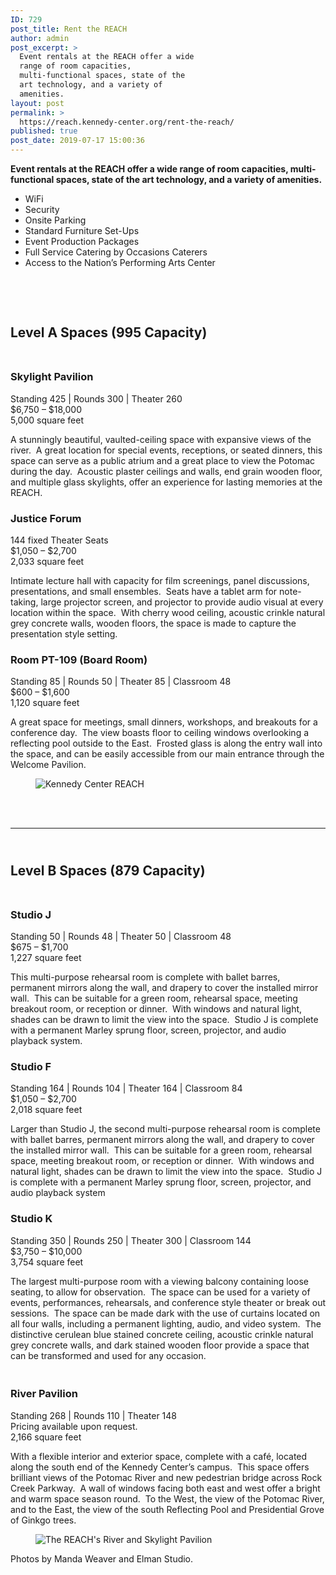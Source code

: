 ```yaml
---
ID: 729
post_title: Rent the REACH
author: admin
post_excerpt: >
  Event rentals at the REACH offer a wide
  range of room capacities,
  multi-functional spaces, state of the
  art technology, and a variety of
  amenities.
layout: post
permalink: >
  https://reach.kennedy-center.org/rent-the-reach/
published: true
post_date: 2019-07-17 15:00:36
---
```

<p><strong>Event rentals at the REACH offer a wide range of room capacities, multi-functional spaces, state of the art technology, and a variety of amenities.</strong></p>
<ul>
<li>WiFi</li>
<li>Security</li>
<li>Onsite Parking</li>
<li>Standard Furniture Set-Ups</li>
<li>Event Production Packages</li>
<li>Full Service Catering by Occasions Caterers</li>
<li>Access to the Nation’s Performing Arts Center</li>
</ul>

<!-- wp:image {"id":841,"align":"center"} -->
<div class="wp-block-image"><figure class="aligncenter"><img src="https://reach.kennedy-center.org/wp-content/uploads/2019/09/2019_07_27_reach_wedding_elmanstudio-1351_web.jpg" alt="" class="wp-image-841"/></figure><br><br></div>
<!-- /wp:image -->

<!-- wp:heading -->
<h2><strong>Level A Spaces (995 Capacity)</strong><br><br></h2>
<!-- /wp:heading -->

<!-- wp:heading {"level":3} -->
<h3>Skylight Pavilion</h3>
<!-- /wp:heading -->

<!-- wp:paragraph -->
<p>Standing 425 | Rounds 300 | Theater 260<br>$6,750 – $18,000<br> 5,000 square feet</p>
<!-- /wp:paragraph -->

<!-- wp:paragraph -->
<p>A stunningly beautiful, vaulted-ceiling space with expansive views of the river.  A great location for special events, receptions, or seated dinners, this space can serve as a public atrium and a great place to view the Potomac during the day.  Acoustic plaster ceilings and walls, end grain wooden floor, and multiple glass skylights, offer an experience for lasting memories at the REACH.</p>
<!-- /wp:paragraph -->

<!-- wp:heading {"level":3} -->
<h3>Justice Forum</h3>
<!-- /wp:heading -->

<!-- wp:paragraph -->
<p>144 fixed Theater Seats<br>
$1,050 – $2,700<br>
2,033 square feet</p>
<!-- /wp:paragraph -->

<!-- wp:paragraph -->
<p>Intimate lecture hall with capacity for film screenings, panel discussions, presentations, and small ensembles.  Seats have a tablet arm for note-taking, large projector screen, and projector to provide audio visual at every location within the space.  With cherry wood ceiling, acoustic crinkle natural grey concrete walls, wooden floors, the space is made to capture the presentation style setting.</p>
<!-- /wp:paragraph -->

<!-- wp:heading {"level":3} -->
<h3> Room PT-109 (Board Room) </h3>
<!-- /wp:heading -->

<!-- wp:paragraph -->
<p>Standing 85 | Rounds 50 | Theater 85 | Classroom 48<br>
$600 – $1,600<br>
1,120 square feet</p>
<!-- /wp:paragraph -->

<!-- wp:paragraph -->
<p>A great space for meetings, small dinners, workshops, and breakouts for a conference day.  The view boasts floor to ceiling windows overlooking a reflecting pool outside to the East.  Frosted glass is along the entry wall into the space, and can be easily accessible from our main entrance through the Welcome Pavilion.</p>
<!-- /wp:paragraph -->

<!-- wp:html -->
<div class="wp-block-image"><figure class="aligncenter"><img src="https://reach.kennedy-center.org/wp-content/uploads/2019/09/KennedyCenterREACH-PreviewEventGallery-MandaWeaver-255_web.jpg" alt="Kennedy Center REACH" class="wp-image-825"></figure><br><br></div>
<!-- /wp:html -->

<!-- wp:separator -->
<hr class="wp-block-separator"/>
<!-- /wp:separator -->

<!-- wp:heading -->
<h2> <br><strong>Level B Spaces (879 Capacity)</strong><br><br> </h2>
<!-- /wp:heading -->

<!-- wp:heading {"level":3} -->
<h3>Studio J</h3>
<!-- /wp:heading -->

<!-- wp:paragraph -->
<p>Standing 50 | Rounds 48 | Theater 50 | Classroom 48<br>
$675 – $1,700<br>
1,227 square feet</p>
<!-- /wp:paragraph -->

<!-- wp:paragraph -->
<p>This multi-purpose rehearsal room is complete with ballet barres, permanent mirrors along the wall, and drapery to cover the installed mirror wall.  This can be suitable for a green room, rehearsal space, meeting breakout room, or reception or dinner.  With windows and natural light, shades can be drawn to limit the view into the space.  Studio J is complete with a permanent Marley sprung floor, screen, projector, and audio playback system.</p>
<!-- /wp:paragraph -->

<!-- wp:heading {"level":3} -->
<h3>Studio F</h3>
<!-- /wp:heading -->

<!-- wp:paragraph -->
<p>Standing 164 | Rounds 104 | Theater 164 | Classroom 84<br>
$1,050 – $2,700<br>
2,018 square feet</p>
<!-- /wp:paragraph -->

<!-- wp:paragraph -->
<p>Larger than Studio J, the second multi-purpose rehearsal room is complete with ballet barres, permanent mirrors along the wall, and drapery to cover the installed mirror wall.  This can be suitable for a green room, rehearsal space, meeting breakout room, or reception or dinner.  With windows and natural light, shades can be drawn to limit the view into the space.  Studio J is complete with a permanent Marley sprung floor, screen, projector, and audio playback system</p>
<!-- /wp:paragraph -->

<!-- wp:heading {"level":3} -->
<h3>Studio K</h3>
<!-- /wp:heading -->

<!-- wp:paragraph -->
<p>Standing 350 | Rounds 250 | Theater 300 | Classroom 144<br>$3,750 – $10,000<br>3,754 square feet</p>
<!-- /wp:paragraph -->

<!-- wp:paragraph -->
<p>The largest multi-purpose room with a viewing balcony containing loose seating, to allow for observation.  The space can be used for a variety of events, performances, rehearsals, and conference style theater or break out sessions.  The space can be made dark with the use of curtains located on all four walls, including a permanent lighting, audio, and video system.  The distinctive cerulean blue stained concrete ceiling, acoustic crinkle natural grey concrete walls, and dark stained wooden floor provide a space that can be transformed and used for any occasion.</p>
<!-- /wp:paragraph -->

<!-- wp:heading {"level":3} -->
<h3> <br>River Pavilion </h3>
<!-- /wp:heading -->

<!-- wp:paragraph -->
<p>Standing 268 | Rounds 110 | Theater 148<br>
Pricing available upon request.<br>
2,166 square feet</p>
<!-- /wp:paragraph -->

<!-- wp:paragraph -->
<p>With a flexible interior and exterior space, complete with a café, located along the south end of the Kennedy Center’s campus.  This space offers brilliant views of the Potomac River and new pedestrian bridge across Rock Creek Parkway.  A wall of windows facing both east and west offer a bright and warm space season round.  To the West, the view of the Potomac River, and to the East, the view of the south Reflecting Pool and Presidential Grove of Ginkgo trees.</p>
<!-- /wp:paragraph -->

<!-- wp:image {"id":833,"align":"center"} -->
<div class="wp-block-image"><figure class="aligncenter"><img src="https://reach.kennedy-center.org/wp-content/uploads/2019/07/2019_09_05-reach-elmanstudio-9751_web.jpg" alt="The REACH's River and Skylight Pavilion" class="wp-image-833"/></figure></div>
<!-- /wp:image -->

<!-- wp:paragraph -->
<p> </p>
<!-- /wp:paragraph -->

<!-- wp:paragraph -->
<p>Photos by Manda Weaver and Elman Studio.</p>
<!-- /wp:paragraph -->